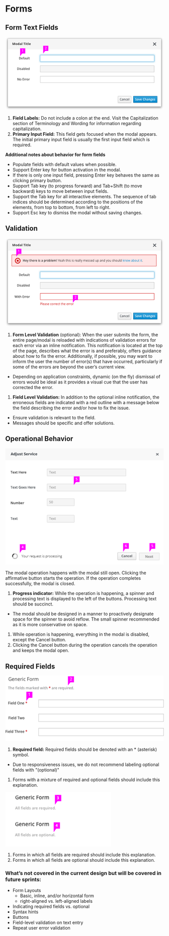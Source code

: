 # Forms

## Form Text Fields

![Form in a modal](img/form-modal.png)

1. **Field Labels:** Do not include a colon at the end. Visit the Capitalization section of Terminology and Wording for information regarding capitalization.
1. **Primary Input Field:** This field gets focused when the modal appears. The initial primary input field is usually the first input field which is required.

**Additional notes about behavior for form fields**
- Populate fields with default values when possible.
- Support Enter key for button activation in the modal.
- If there is only one input field, pressing Enter key behaves the same as clicking primary button.
- Support Tab key (to progress forward) and Tab+Shift (to move backward) keys to move between input fields.
- Support the Tab key for all interactive elements. The sequence of tab indices should be determined according to the positions of the elements, from top to bottom, from left to right.
- Support Esc key to dismiss the modal without saving changes.

## Validation

![Form with an error](img/form-validation.png)

1. **Form Level Validation** (optional): When the user submits the form, the entire page/modal is reloaded with indications of validation errors for each error via an inline notification. This notification is located at the top of the page, describes what the error is and preferably, offers guidance about how to fix the error. Additionally, if possible, you may want to inform the user the number of error(s) that have occurred, particularly if some of the errors are beyond the user’s current view.
  - Depending on application constraints, dynamic (on the fly) dismissal of errors would be ideal as it provides a visual cue that the user has corrected the error.
1. **Field Level Validation:** In addition to the optional inline notification, the erroneous fields are indicated with a red outline with a message below the field describing the error and/or how to fix the issue.
  - Ensure validation is relevant to the field.
  - Messages should be specific and offer solutions.

  ## Operational Behavior

  ![Form with callouts](img/form-operational-behavior.png)

  The modal operation happens with the modal still open. Clicking the affirmative button starts the operation. If the operation completes successfully, the modal is closed.

1. **Progress indicator:** While the operation is happening, a spinner and processing text is displayed to the left of the buttons. Processing text should be succinct.
  - The modal should be designed in a manner to proactively designate space for the spinner to avoid reflow. The small spinner recommended as it is more conservative on space.
1. While operation is happening, everything in the modal is disabled, except the Cancel button.
1. Clicking the Cancel button during the operation cancels the operation and keeps the modal open.

## Required Fields

![Form with all fields required](img/form-required-fields.png)

1. **Required field:** Required fields should be denoted with an * (asterisk) symbol.
  - Due to responsiveness issues, we do not recommend labeling optional fields with "(optional)"
1. Forms with a mixture of required and optional fields should include this explanation.

  ![Form with all fields required](img/form-all-fields-required.png)

1. Forms in which all fields are required should include this explanation.
1. Forms in which all fields are optional should include this explanation.

### What’s not covered in the current design but will be covered in future sprints:

- Form Layouts
  - Basic, inline, and/or horizontal form
  - right-aligned vs. left-aligned labels
- Indicating required fields vs. optional
- Syntax hints
- Buttons
- Field-level validation on text entry
- Repeat user error validation
